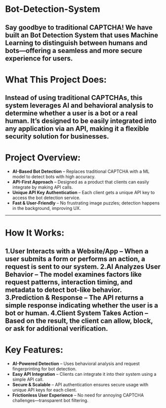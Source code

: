 # Bot-Detection-System
  Say goodbye to traditional CAPTCHA! We have built an Bot Detection System that uses Machine Learning to distinguish between humans and bots—offering a seamless and more secure experience for users.
---
# What This Project Does:
  Instead of using traditional CAPTCHAs, this system leverages AI and behavioral analysis to determine whether a user is a bot or a real human. It’s designed to be easily integrated into any application via an API, 
making it a flexible security solution for businesses.
---
# Project Overview:
- **AI-Based Bot Detection** – Replaces traditional CAPTCHA with a ML model to detect bots with high accuracy.
- **API-First Approach** – Designed as a product that clients can easily integrate by making API calls.
- **Unique API Key Authentication** – Each client gets a unique API key to access the bot detection service.
- **Fast & User-Friendly** – No frustrating image puzzles; detection happens in the background, improving UX.
---
# How It Works:
1️.**User Interacts with a Website/App** – When a user submits a form or performs an action, a request is sent to our system.
2️.**AI Analyzes User Behavior** – The model examines factors like request patterns, interaction timing, and metadata to detect bot-like behavior.
3️.**Prediction & Response** – The API returns a simple response indicating whether the user is a bot or human.
4️.**Client System Takes Action** – Based on the result, the client can allow, block, or ask for additional verification.
---
# Key Features:
- **AI-Powered Detection** – Uses behavioral analysis and request fingerprinting for bot detection.
- **Easy API Integration** – Clients can integrate it into their system using a simple API call.
- **Secure & Scalable** – API authentication ensures secure usage with unique API keys for each client.
- **Frictionless User Experience** – No need for annoying CAPTCHA challenges—transparent bot filtering.


